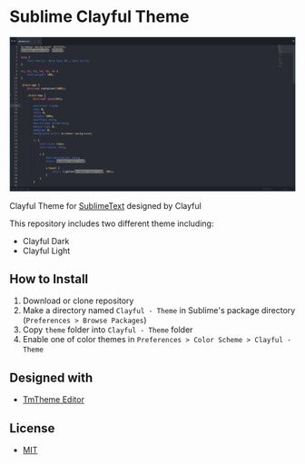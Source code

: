 # Sublime Clayful Theme

![Clayful Dark Theme](screenshot/screenshot.png)

Clayful Theme for [SublimeText](http://www.sublimetext.com/) designed by Clayful

This repository includes two different theme including:

- Clayful Dark
- Clayful Light

## How to Install
1. Download or clone repository
2. Make a directory named `Clayful - Theme` in Sublime's package directory (`Preferences > Browse Packages`)
3. Copy `theme` folder into `Clayful - Theme` folder
4. Enable one of color themes in `Preferences > Color Scheme > Clayful - Theme`

## Designed with
- [TmTheme Editor](tmtheme-editor.herokuapp.com)

## License
- [MIT](https://opensource.org/licenses/MIT)
